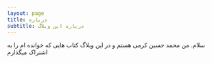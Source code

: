 ```yaml
---
layout: page
title: درباره
subtitle: درباره این وبلاگ
---
```


سلام. من محمد حسین کرمی هستم و در این وبلاگ کتاب هایی که خوانده ام را به اشتراک میگذارم